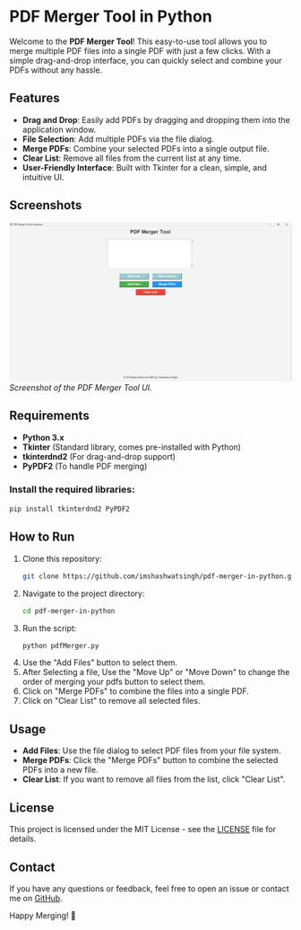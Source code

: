 
# PDF Merger Tool in Python

Welcome to the **PDF Merger Tool**! This easy-to-use tool allows you to merge multiple PDF files into a single PDF with just a few clicks. With a simple drag-and-drop interface, you can quickly select and combine your PDFs without any hassle.

## Features

- **Drag and Drop**: Easily add PDFs by dragging and dropping them into the application window.
- **File Selection**: Add multiple PDFs via the file dialog.
- **Merge PDFs**: Combine your selected PDFs into a single output file.
- **Clear List**: Remove all files from the current list at any time.
- **User-Friendly Interface**: Built with Tkinter for a clean, simple, and intuitive UI.


## Screenshots

![Screenshot](./image.png)  
*Screenshot of the PDF Merger Tool UI.*

## Requirements

- **Python 3.x**
- **Tkinter** (Standard library, comes pre-installed with Python)
- **tkinterdnd2** (For drag-and-drop support)
- **PyPDF2** (To handle PDF merging)

### Install the required libraries:
```bash
pip install tkinterdnd2 PyPDF2
```

## How to Run

1. Clone this repository:
   ```bash
   git clone https://github.com/imshashwatsingh/pdf-merger-in-python.git
   ```
2. Navigate to the project directory:
   ```bash
   cd pdf-merger-in-python
   ```
3. Run the script:
   ```bash
   python pdfMerger.py
   ```
4. Use the "Add Files" button to select them.
5. After Selecting a file, Use the "Move Up" or "Move Down" to change the order of merging your pdfs button to select them.
6. Click on "Merge PDFs" to combine the files into a single PDF.
7. Click on "Clear List" to remove all selected files.

## Usage

- **Add Files**: Use the file dialog to select PDF files from your file system.
- **Merge PDFs**: Click the "Merge PDFs" button to combine the selected PDFs into a new file.
- **Clear List**: If you want to remove all files from the list, click "Clear List".

## License

This project is licensed under the MIT License - see the [LICENSE](LICENSE) file for details.

## Contact

If you have any questions or feedback, feel free to open an issue or contact me on [GitHub](https://github.com/imshashwatsingh).

Happy Merging! 🎉
